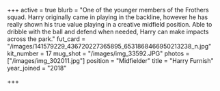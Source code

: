 +++
active = true
blurb = "One of the younger members of the Frothers squad. Harry originally came in playing in the backline, however he has really shown his true value playing in a creative midfield position. Able to dribble with the ball and defend when needed, Harry can make impacts across the park."
fut_card = "/images/141579229_436720227365895_6531868466950213238_n.jpg"
kit_number = 17
mug_shot = "/images/img_33592.JPG"
photos = ["/images/img_302011.jpg"]
position = "Midfielder"
title = "Harry Furnish"
year_joined = "2018"

+++
